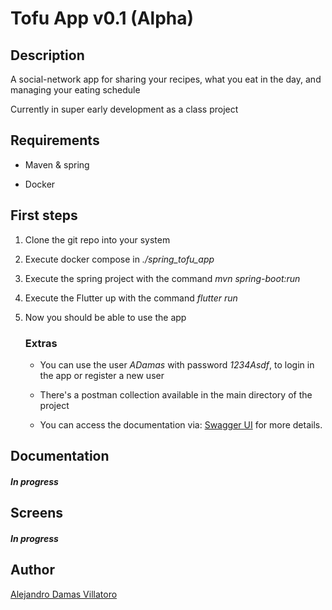 ﻿# Tofu App v0.1 (Alpha)

## Description

A social-network app for sharing your recipes, what you eat in the day, and managing your eating schedule

Currently in super early development as a class project

## Requirements

- Maven & spring

- Docker

## First steps

1. Clone the git repo into your system

2. Execute docker compose in *./spring_tofu_app*

3. Execute the spring project with the command *mvn spring-boot:run*

4. Execute the Flutter up with the command *flutter run*

5. Now you should be able to use the app
   
   ### Extras
   
   - You can use the user *ADamas* with password *1234Asdf*, to login in the app or register a new user
   
   - There's a postman collection available in the main directory of the project
   
   - You can access the documentation via: [Swagger UI](http://localhost:8080/swagger-ui/index.html#/) for more details.

## Documentation

#### *In progress*

## Screens

#### *In progress*

## Author

[Alejandro Damas Villatoro](https://github.com/SirMowglo)

